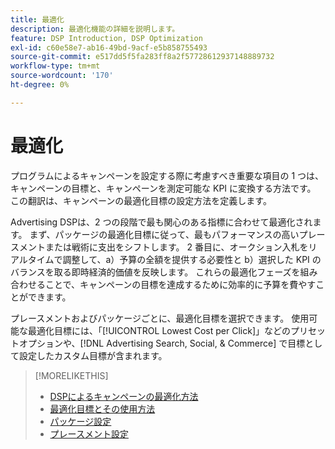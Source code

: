 ```yaml
---
title: 最適化
description: 最適化機能の詳細を説明します。
feature: DSP Introduction, DSP Optimization
exl-id: c60e58e7-ab16-49bd-9acf-e5b858755493
source-git-commit: e517dd5f5fa283ff8a2f57728612937148889732
workflow-type: tm+mt
source-wordcount: '170'
ht-degree: 0%

---
```


# 最適化

プログラムによるキャンペーンを設定する際に考慮すべき重要な項目の 1 つは、キャンペーンの目標と、キャンペーンを測定可能な KPI に変換する方法です。 この翻訳は、キャンペーンの最適化目標の設定方法を定義します。

Advertising DSPは、2 つの段階で最も関心のある指標に合わせて最適化されます。 まず、パッケージの最適化目標に従って、最もパフォーマンスの高いプレースメントまたは戦術に支出をシフトします。 2 番目に、オークション入札をリアルタイムで調整して、a）予算の全額を提供する必要性と b）選択した KPI のバランスを取る即時経済的価値を反映します。 これらの最適化フェーズを組み合わせることで、キャンペーンの目標を達成するために効率的に予算を費やすことができます。

プレースメントおよびパッケージごとに、最適化目標を選択できます。 使用可能な最適化目標には、「[!UICONTROL Lowest Cost per Click]」などのプリセットオプションや、[!DNL Advertising Search, Social, & Commerce] で目標として設定したカスタム目標が含まれます。

>[!MORELIKETHIS]
>
> * [DSPによるキャンペーンの最適化方法 ](/help/dsp/optimization/optimization-how-dsp-optimizes-campaigns.md)
>* [ 最適化目標とその使用方法 ](/help/dsp/optimization/optimization-goals.md)
>* [ パッケージ設定 ](/help/dsp/campaign-management/packages/package-settings.md)
>* [ プレースメント設定 ](/help/dsp/campaign-management/placements/placement-settings.md)
